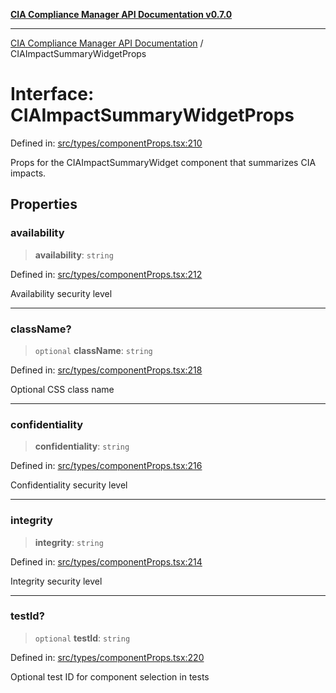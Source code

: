 [**CIA Compliance Manager API Documentation v0.7.0**](../README.md)

***

[CIA Compliance Manager API Documentation](../globals.md) / CIAImpactSummaryWidgetProps

# Interface: CIAImpactSummaryWidgetProps

Defined in: [src/types/componentProps.tsx:210](https://github.com/Hack23/cia-compliance-manager/blob/main/src/types/componentProps.tsx#L210)

Props for the CIAImpactSummaryWidget component that summarizes CIA impacts.

## Properties

### availability

> **availability**: `string`

Defined in: [src/types/componentProps.tsx:212](https://github.com/Hack23/cia-compliance-manager/blob/main/src/types/componentProps.tsx#L212)

Availability security level

***

### className?

> `optional` **className**: `string`

Defined in: [src/types/componentProps.tsx:218](https://github.com/Hack23/cia-compliance-manager/blob/main/src/types/componentProps.tsx#L218)

Optional CSS class name

***

### confidentiality

> **confidentiality**: `string`

Defined in: [src/types/componentProps.tsx:216](https://github.com/Hack23/cia-compliance-manager/blob/main/src/types/componentProps.tsx#L216)

Confidentiality security level

***

### integrity

> **integrity**: `string`

Defined in: [src/types/componentProps.tsx:214](https://github.com/Hack23/cia-compliance-manager/blob/main/src/types/componentProps.tsx#L214)

Integrity security level

***

### testId?

> `optional` **testId**: `string`

Defined in: [src/types/componentProps.tsx:220](https://github.com/Hack23/cia-compliance-manager/blob/main/src/types/componentProps.tsx#L220)

Optional test ID for component selection in tests

